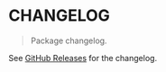 # CHANGELOG

> Package changelog.

See [GitHub Releases](https://github.com/stdlib-js/utils-object-inverse/releases) for the changelog.